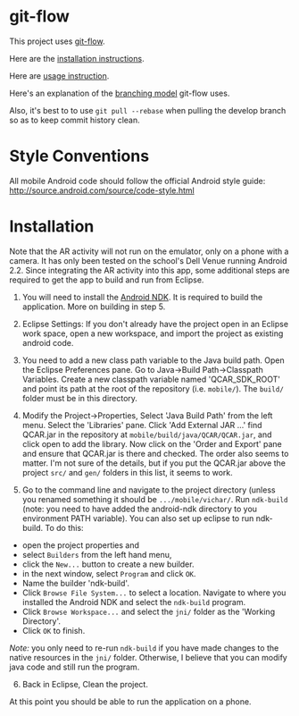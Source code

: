 git-flow
========
This project uses [git-flow](https://github.com/nvie/gitflow/).

Here are the [installation instructions](https://github.com/nvie/gitflow/wiki/Installation).

Here are [usage instruction](http://jeffkreeftmeijer.com/2010/why-arent-you-using-git-flow/).

Here's an explanation of the [branching model](http://nvie.com/posts/a-successful-git-branching-model/) git-flow uses.

Also, it's best to to use `git pull --rebase` when pulling the develop branch so as to keep commit history clean.

Style Conventions
=================

All mobile Android code should follow the official Android style guide: http://source.android.com/source/code-style.html

Installation
===========

Note that the AR activity will not run on the emulator, only on a phone with a camera. It has only been tested on the school's Dell Venue running Android 2.2. Since integrating the AR activity into this app, some additional steps are required to get the app to build and run from Eclipse.

1. You will need to install the [Android NDK](http://developer.android.com/tools/sdk/ndk/index.html). It is required to build the application. More on building in step 5.

2. Eclipse Settings: If you don't already have the project open in an Eclipse work space, open a new workspace, and import the project as existing android code. 

3. You need to add a new class path variable to the Java build path. Open the Eclipse Preferences pane. Go to Java->Build Path->Classpath Variables. Create a new classpath variable named 'QCAR_SDK_ROOT' and point its path at the root of the repository (i.e. `mobile/`). The `build/` folder must be in this directory.

4. Modify the Project->Properties, Select 'Java Build Path' from the left menu. Select the 'Libraries' pane. Click 'Add External JAR …' find QCAR.jar in the repository at `mobile/build/java/QCAR/QCAR.jar`, and click open to add the library. Now click on the 'Order and Export' pane and ensure that QCAR.jar is there and checked. The order also seems to matter. I'm not sure of the details, but if you put the QCAR.jar above the project `src/` and `gen/` folders in this list, it seems to work. 

5. Go to the command line and navigate to the project directory (unless you renamed something it should be `.../mobile/vichar/`. Run `ndk-build` (note: you need to have added the android-ndk directory to you environment PATH variable). You can also set up eclipse to run ndk-build. To do this:

* open the project properties and
* select `Builders` from the left hand menu,
* click the `New...` button to create a new builder.
* in the next window, select `Program` and click `OK`.
* Name the builder 'ndk-build'.
* Click `Browse File System...` to select a location. Navigate to where you installed the Android NDK and select the `ndk-build` program.
* Click `Browse Workspace...` and select the `jni/` folder as the 'Working Directory'.
* Click `OK` to finish.

_Note:_ you only need to re-run `ndk-build` if you have made changes to the native resources in the `jni/` folder. Otherwise, I believe that you can modify java code and still run the program.

6. Back in Eclipse, Clean the project. 

At this point you should be able to run the application on a phone. 


